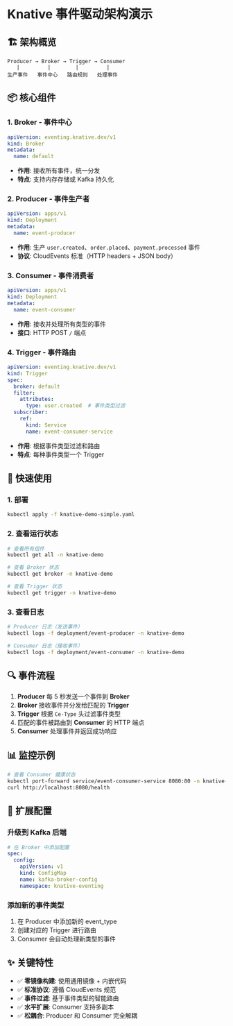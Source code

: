 # Knative 事件驱动架构演示

## 🏗️ 架构概览

```
Producer → Broker → Trigger → Consumer
   |         |        |         |
生产事件   事件中心   路由规则   处理事件
```

## 📦 核心组件

### 1. Broker - 事件中心
```yaml
apiVersion: eventing.knative.dev/v1
kind: Broker
metadata:
  name: default
```
- **作用**: 接收所有事件，统一分发
- **特点**: 支持内存存储或 Kafka 持久化

### 2. Producer - 事件生产者
```yaml
apiVersion: apps/v1
kind: Deployment
metadata:
  name: event-producer
```
- **作用**: 生产 `user.created`、`order.placed`、`payment.processed` 事件
- **协议**: CloudEvents 标准（HTTP headers + JSON body）

### 3. Consumer - 事件消费者
```yaml
apiVersion: apps/v1
kind: Deployment
metadata:
  name: event-consumer
```
- **作用**: 接收并处理所有类型的事件
- **接口**: HTTP POST `/` 端点

### 4. Trigger - 事件路由
```yaml
apiVersion: eventing.knative.dev/v1
kind: Trigger
spec:
  broker: default
  filter:
    attributes:
      type: user.created  # 事件类型过滤
  subscriber:
    ref:
      kind: Service
      name: event-consumer-service
```
- **作用**: 根据事件类型过滤和路由
- **特点**: 每种事件类型一个 Trigger

## 🚀 快速使用

### 1. 部署
```bash
kubectl apply -f knative-demo-simple.yaml
```

### 2. 查看运行状态
```bash
# 查看所有组件
kubectl get all -n knative-demo

# 查看 Broker 状态
kubectl get broker -n knative-demo

# 查看 Trigger 状态
kubectl get trigger -n knative-demo
```

### 3. 查看日志
```bash
# Producer 日志（发送事件）
kubectl logs -f deployment/event-producer -n knative-demo

# Consumer 日志（接收事件）
kubectl logs -f deployment/event-consumer -n knative-demo
```

## 🔍 事件流程

1. **Producer** 每 5 秒发送一个事件到 **Broker**
2. **Broker** 接收事件并分发给匹配的 **Trigger**
3. **Trigger** 根据 `Ce-Type` 头过滤事件类型
4. 匹配的事件被路由到 **Consumer** 的 HTTP 端点
5. **Consumer** 处理事件并返回成功响应

## 📊 监控示例

```bash
# 查看 Consumer 健康状态
kubectl port-forward service/event-consumer-service 8080:80 -n knative-demo
curl http://localhost:8080/health
```

## 🔧 扩展配置

### 升级到 Kafka 后端
```yaml
# 在 Broker 中添加配置
spec:
  config:
    apiVersion: v1
    kind: ConfigMap
    name: kafka-broker-config
    namespace: knative-eventing
```

### 添加新的事件类型
1. 在 Producer 中添加新的 event_type
2. 创建对应的 Trigger 进行路由
3. Consumer 会自动处理新类型的事件

## ✨ 关键特性

- ✅ **零镜像构建**: 使用通用镜像 + 内嵌代码
- ✅ **标准协议**: 遵循 CloudEvents 规范
- ✅ **事件过滤**: 基于事件类型的智能路由
- ✅ **水平扩展**: Consumer 支持多副本
- ✅ **松耦合**: Producer 和 Consumer 完全解耦 